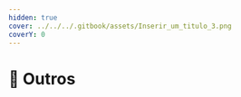 ```yaml
---
hidden: true
cover: ../../../.gitbook/assets/Inserir_um_titulo_3.png
coverY: 0
---
```


# 🍃 Outros

